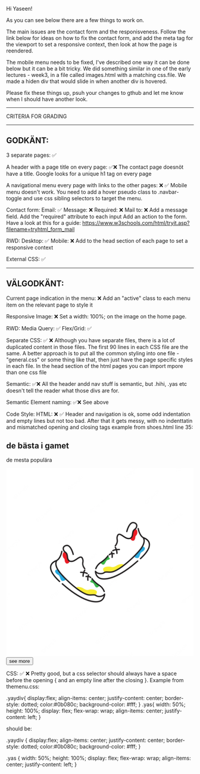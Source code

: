 Hi Yaseen!

As you can see below there are a few things to work on.

The main issues are the contact form and the responisveness. Follow the link below for ideas on how to fix the contact form, and add the meta tag for the viewport to set a responsive context, then look at how the page is reendered.

The mobile menu needs to be fixed, I've described one way it can be done below but it can be a bit tricky. We did something similar in one of the early lectures - week3, in a file called images.html with a matching css.file. We made a hiden div that would slide in when another div is hovered.

Please fix these things up, psuh your changes to gthub and let me know when I should have another look.

*************************************

CRITERIA FOR GRADING

*************************************

GODKÄNT:
-------------------------------------

3 separate pages: ✅

A header with a page title on every page: ✅❌
  The contact page doesnöt have a title. Google looks for a unique h1 tag on every page

A navigational menu every page with links to the other pages: ❌ ✅
  Mobile menu doesn't work. You need to add a hover pseudo class to .navbar-toggle 
  and use css sibling selectors to target the menu. 

Contact form:
    Email: ✅
    Message: ❌
    Required: ❌
    Mail to: ❌
    Add a message field.
    Add the "required" attribute to each input
    Add an action to the form. Have a look at this for a guide: https://www.w3schools.com/html/tryit.asp?filename=tryhtml_form_mail

RWD:
    Desktop: ✅
    Mobile: ❌
      Add <meta name="viewport" content="width=device-width, initial-scale=1.0">
      to the head section of each page to set a responsive context 

External CSS: ✅

-------------------------------------

VÄLGODKÄNT:
-------------------------------------

Current page indication in the menu: ❌
  Add an "active" class to each menu item on the relevant page to style it

Responsive Image: ❌
  Set a width: 100%; on the image on the home page. 

RWD:
  Media Query: ✅
  Flex/Grid: ✅

Separate CSS: ✅ ❌
  Although you have separate files, there is a lot of duplicated content in those files. The first 90 lines in each CSS file are the same. A better approach is to put all the common styling into one file - "general.css" or some thing like that, then just have the page specific styles in each file. In the head section of the html pages you can import mpore than one css file

  Semantic: ✅❌
  All the header andd nav stuff is semantic, but .hihi, .yas etc doesn't tell the reader what those divs are for.

Semantic Element naming: ✅❌
   See above

Code Style:
  HTML: ❌ ✅
  Header and navigation is ok, some odd indentation and empty lines but not too bad.
  After that it gets messy, with no indenttatin and mismatched opening and closing tags example from shoes.html line 35:

<section id="h">
<div class="hehe">
<h1 class="haha">de bästa i gamet</h1>
<p class="hihi">de mesta populära</p>
<img src="images/hihi.webp" class="huhu">
</section>
</div>
<button class="btn">see more</button>
</body>
</html>


  CSS: ✅ ❌
  Pretty good, but a css selector should always have a space before the opening {  and an empty line after the closing }. Example from themenu.css:

  .yaydiv{
    display:flex;
    align-items: center;
    justify-content: center;
    border-style: dotted;
    color:#0b080c;
    background-color: #fff;
}
.yas{
width: 50%;
height: 100%;
display: flex;
flex-wrap: wrap;
align-items: center;
justify-content: left;
}

should be:

.yaydiv {
    display:flex;
    align-items: center;
    justify-content: center;
    border-style: dotted;
    color:#0b080c;
    background-color: #fff;
}

.yas {
    width: 50%;
    height: 100%;
    display: flex;
    flex-wrap: wrap;
    align-items: center;
    justify-content: left;
}

